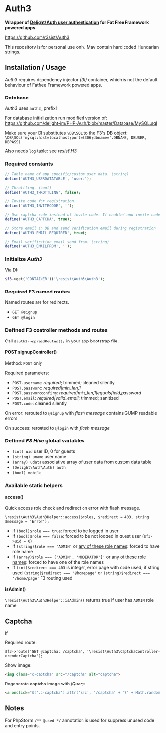# Auth3

**Wrapper of [Delight\Auth user authentication](https://github.com/delight-im/PHP-Auth) for Fat Free Framework powered apps.**

https://github.com/r3sist/Auth3

This repository is for personal use only. May contain hard coded Hungarian strings.

## Installation / Usage

*Auth3* requires dependency injector *(DI)* container, which is not the default behaviour of Fatfree Framework powered apps.

### Database

*Auth3* uses `auth3_` prefix!

For database initialization run modified version of: https://github.com/delight-im/PHP-Auth/blob/master/Database/MySQL.sql  

Make sure your DI substitutes `\DB\SQL` to the F3's DB object: `\DB\SQL('mysql:host=localhost;port=3306;dbname='.DBNAME, DBUSER, DBPASS)`

Also needs `log` table: see *resist\H3*

### Required constants

```php
// Table name of app specific/custom user data. (string)
define('AUTH3_USERDATATABLE', 'users');

// Throttling. (bool)
define('AUTH3_THROTTLING', false);

// Invite code for registration.
define('AUTH3_INVITECODE', '');

// Use captcha code instead of invite code. If enabled and invite code is not empty, generated captcha is extended by invite code
define('AUTH3_CAPTCHA', true);

// Store email in DB and send verification email during registration
define('AUTH3_EMAIL_REQUIRED', true);

// Email verification email send from. (string)
define('AUTH3_EMAILFROM', '');
```

### Initialize *Auth3*

Via DI:

```php
$f3->get('CONTAINER')('\resist\Auth3\Auth3');
```

### Required F3 named routes

Named routes are for redirects.

+ `GET @signup`
+ `GET @login`

### Defined F3 controller methods and routes

Call `$auth3->spreadRoutes();` in your app bootstrap file.

#### POST signupController()

Method: `POST` only

Required parameters: 

+ `POST.username`: *required*; trimmed; cleaned silently
+ `POST.password`: *required|min_len,1*
+ `POST.passwordconfirm`: *required|min_len,1|equalsfield,password*
+ `POST.email`: *required|valid_email*; trimmed; sanitized
+ `POST.code`: cleaned silently

On error: rerouted to `@signup` with *flash message* contains GUMP readable errors

On success: rerouted to `@login` with *flash message*

### Defined *F3 Hive* global variables

+ `(int) uid` user ID, 0 for guests
+ `(string) uname` user name
+ `(array) udata` associative array of user data from custom data table
+ `(Delight\Auth\Auth) auth`
+ `(bool) mobile`

### Available static helpers

#### access()

Quick access role check and redirect on error with flash message.

`\resist\Auth3\Auth3Helper::access($roles, $redirect = 403, string $message = 'Error');`

+ If `(bool)$role === true`: forced to be logged in user
+ If `(bool)$role === false`: forced to be not logged in guest user (`$f3->uid = 0`)
+ If `(string)$role === 'ADMIN'` or [any of these role names](https://github.com/delight-im/PHP-Auth/blob/master/src/Role.php): forced to have role name
+ If `(array)$role === ['ADMIN', 'MODERATOR']'` or [any of these role names](https://github.com/delight-im/PHP-Auth/blob/master/src/Role.php): forced to have one of the role names
+ If `(int)$redirect === 403` is integer, error page with code used; if string used `(string)$redirect === '@homepage'` or `(string)$redirect === '/home/page'` F3 routing used

#### isAdmin()

`\resist\Auth3\Auth3Helper::isAdmin()` returns true if user has `ADMIN` role name

## Captcha

If 

Required route:

`$f3->route('GET @captcha: /captcha', '\resist\Auth3\CaptchaController->renderCaptcha');`

Show image:

```html
<img class="c-captcha" src="/captcha" alt="captcha">
```

Regenerate captcha image with *jQuery*:

```html
<a onclick="$('.c-captcha').attr('src', '/captcha' + '?' + Math.random());">New</a>
```

## Notes

For PhpStorm `/** @used */` annotation is used for suppress unused code and entry points.
